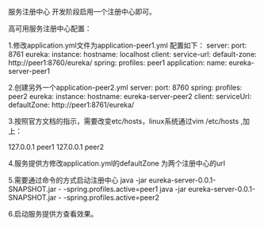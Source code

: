 服务注册中心
开发阶段启用一个注册中心即可。

高可用服务注册中心配置：

1.修改application.yml文件为application-peer1.yml
配置如下：
server:
  port: 8761
eureka:
  instance:
    hostname: localhost
  client:
    service-url:
      default-zone: http://peer1:8760/eureka/
spring:
  profiles: peer1
  application:
    name: eureka-server-peer1
    
2.创建另外一个application-peer2.yml
server:
  port: 8760
spring:
  profiles: peer2
eureka:
  instance:
    hostname: eureka-server-peer2
  client:
    serviceUrl:
      defaultZone: http://peer1:8761/eureka/
      
 3.按照官方文档的指示，需要改变etc/hosts，linux系统通过vim /etc/hosts ,加上：
   
   127.0.0.1 peer1
   127.0.0.1 peer2
   
 4.服务提供方修改application.yml的defaultZone 为两个注册中心的url
 
 5.需要通过命令的方式启动注册中心
    java -jar eureka-server-0.0.1-SNAPSHOT.jar - -spring.profiles.active=peer1
    java -jar eureka-server-0.0.1-SNAPSHOT.jar - -spring.profiles.active=peer2
    
  6.启动服务提供方查看效果。
    
    